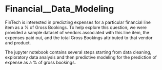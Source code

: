 # Financial__Data_Modeling
FinTech is interested in predicting expenses for a particular financial line item as a % of Gross Bookings. To help explore this question, we were provided a sample dataset of vendors associated with this line item, the expenses paid out, and the total Gross Bookings attributed to that vendor and product.

The jupyter notebook contains several steps starting from data cleaning, exploratory data analysis and then predictive modeling for the prediction of expense as a % of gross bookings. 
